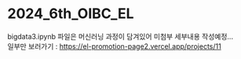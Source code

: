 # 2024_6th_OIBC_EL

bigdata3.ipynb 파일은 머신러닝 과정이 담겨있어 미첨부
세부내용 작성예정...  
일부만 보러가기 : https://el-promotion-page2.vercel.app/projects/11
